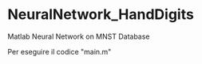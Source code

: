 # NeuralNetwork_HandDigits
 Matlab Neural Network on MNST Database

Per eseguire il codice "main.m"
